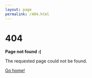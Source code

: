 ```yaml
---
layout: page
permalink: /404.html
---
```


<div>
  <h1>404</h1>

  <p><strong>Page not found :(</strong></p>
  <p>The requested page could not be found.</p>
  <a href="{{ site.url }}">Go home!</a>
</div>
